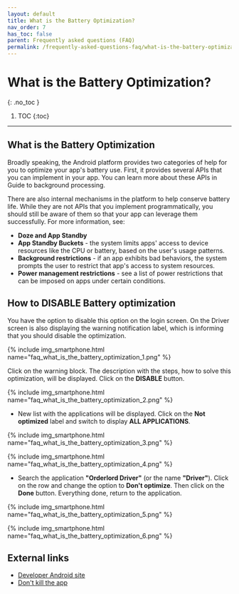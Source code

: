 ```yaml
---
layout: default
title: What is the Battery Optimization?
nav_order: 7
has_toc: false
parent: Frequently asked questions (FAQ)
permalink: /frequently-asked-questions-faq/what-is-the-battery-optimization
---
```


# What is the Battery Optimization?
{: .no_toc }

1. TOC
{:toc}

---

## What is the Battery Optimization
Broadly speaking, the Android platform provides two categories of help for you to optimize your app's battery use. First, it provides several APIs that you can implement in your app. You can learn more about these APIs in Guide to background processing.

There are also internal mechanisms in the platform to help conserve battery life. While they are not APIs that you implement programmatically, you should still be aware of them so that your app can leverage them successfully. For more information, see:
- **Doze and App Standby**
- **App Standby Buckets** - the system limits apps' access to device resources like the CPU or battery, based on the user's usage patterns.
- **Background restrictions** - if an app exhibits bad behaviors, the system prompts the user to restrict that app's access to system resources.
- **Power management restrictions** - see a list of power restrictions that can be imposed on apps under certain conditions.

## How to DISABLE Battery optimization
You have the option to disable this option on the login screen. On the Driver screen is also displaying the warning notification label, which is informing that you should disable the optimization. 

{% include img_smartphone.html name="faq_what_is_the_battery_optimization_1.png" %}

Click on the warning block. The description with the steps, how to solve this optimization, will be displayed. Click on the <span class="text-green-200">**DISABLE**</span> button.

{% include img_smartphone.html name="faq_what_is_the_battery_optimization_2.png" %}

- New list with the applications will be displayed. Click on the <span class="text-blue-100">**Not optimized**</span> label and switch to display **ALL APPLICATIONS**.

{% include img_smartphone.html name="faq_what_is_the_battery_optimization_3.png" %}

{% include img_smartphone.html name="faq_what_is_the_battery_optimization_4.png" %}

- Search the application **"Orderlord Driver"** (or the name **"Driver"**). Click on the row and change the option to **Don't optimize**. Then click on the <span class="text-blue-100">**Done**</span> button. Everything done, return to the application.

{% include img_smartphone.html name="faq_what_is_the_battery_optimization_5.png" %}

{% include img_smartphone.html name="faq_what_is_the_battery_optimization_6.png" %}

## External links
- [Developer Android site](https://developer.android.com/topic/performance/power)
- [Don't kill the app](https://dontkillmyapp.com/)